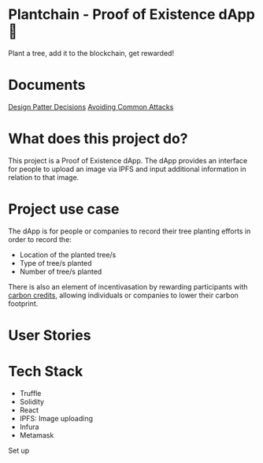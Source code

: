 # Plantchain - Proof of Existence dApp 🌳
Plant a tree, add it to the blockchain, get rewarded!

# Documents
<a href="">Design Patter Decisions</a>
<a href="">Avoiding Common Attacks</a>

# What does this project do?
This project is a Proof of Existence dApp. The dApp provides an interface for people to upload an image via IPFS and input additional information in relation to that image. 

# Project use case
The dApp is for people or companies to record their tree planting efforts in order to record the:
- Location of the planted tree/s
- Type of tree/s planted
- Number of tree/s planted

There is also an element of incentivasation by rewarding participants with <a href="https://en.wikipedia.org/wiki/Carbon_credit"> carbon credits</a>, allowing individuals or companies to lower their carbon footprint.

# User Stories



# Tech Stack 
* Truffle
* Solidity
* React
* IPFS: Image uploading
* Infura
* Metamask


Set up 

